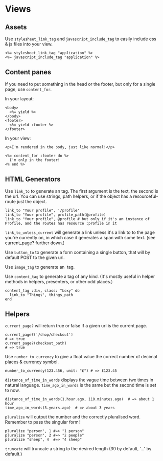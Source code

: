 Views
=====

Assets
------

Use `stylesheet_link_tag` and `javascript_include_tag` to easily include css & js files into your view.

    <%= stylesheet_link_tag "application" %>
    <%= javascript_include_tag "application" %>


Content panes
-------------

If you need to put something in the head or the footer, but only for a single page, use `content_for`.

In your layout:

    <body>
      <%= yield %>
    </body>
    <footer>
      <%= yield :footer %>
    </footer>

In your view:

    <p>I'm rendered in the body, just like normal!</p>

    <%= content_for :footer do %>
      I'm only in the footer!
    <% end %>


HTML Generators
---------------

Use `link_to` to generate an <a> tag. The first argument is the text, the second is the url. You can use strings, path helpers, or if the object has a resourceful-route just the object.

    link_to "Your profile", '/profile'
    link_to "Your profile", profile_path(@profile)
    link_to "Your profile", @profile # but only if it's an instance of Profile, and the routes has resource :profile in it

`link_to_unless_current` will generate a link unless it's a link to to the page you're currently on, in which case it generates a span with some text. (see current_page? further down.)

Use `button_to` to generate a form containing a single button, that will by default POST to the given url.

Use `image_tag` to generate an <img> tag.

Use `content_tag` to generate a tag of any kind. (It's mostly useful in helper methods in helpers, presenters, or other odd places.)

    content_tag :div, class: "boxy" do
      link_to "Things", things_path
    end

Helpers
-------

`current_page?` will return true or false if a given url is the current page.

    current_page?('/shop/checkout')
    # => true
    current_page?(checkout_path)
    # => true


Use `number_to_currency` to give a float value the correct number of decimal places & currency symbol.

    number_to_currency(123.456, unit: "£") # => £123.45

`distance_of_time_in_words` displays the vague time between two times in natural language. `time_ago_in_words` is the same but the second time is set to now.

    distance_of_time_in_words(1.hour.ago, 110.minutes.ago)  # => about 1 hour
    time_ago_in_words(3.years.ago)  # => about 3 years

`pluralize` will output the number and the correctly pluralised word. Remember to pass the singular form!

    pluralize "person", 1 #=> "1 person"
    pluralize "person", 2 #=> "2 people"
    pluralize "sheep", 4  #=> "4 sheep"

`truncate` will truncate a string to the desired length (30 by default, '...' by default.)

